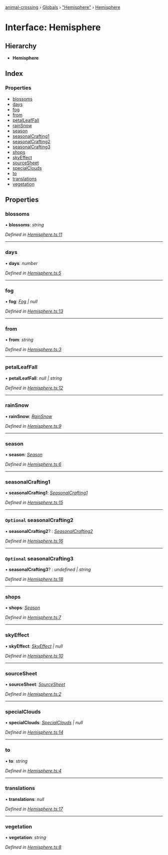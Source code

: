 [animal-crossing](../README.md) › [Globals](../globals.md) › ["Hemisphere"](../modules/_hemisphere_.md) › [Hemisphere](_hemisphere_.hemisphere.md)

# Interface: Hemisphere

## Hierarchy

* **Hemisphere**

## Index

### Properties

* [blossoms](_hemisphere_.hemisphere.md#blossoms)
* [days](_hemisphere_.hemisphere.md#days)
* [fog](_hemisphere_.hemisphere.md#fog)
* [from](_hemisphere_.hemisphere.md#from)
* [petalLeafFall](_hemisphere_.hemisphere.md#petalleaffall)
* [rainSnow](_hemisphere_.hemisphere.md#rainsnow)
* [season](_hemisphere_.hemisphere.md#season)
* [seasonalCrafting1](_hemisphere_.hemisphere.md#seasonalcrafting1)
* [seasonalCrafting2](_hemisphere_.hemisphere.md#optional-seasonalcrafting2)
* [seasonalCrafting3](_hemisphere_.hemisphere.md#optional-seasonalcrafting3)
* [shops](_hemisphere_.hemisphere.md#shops)
* [skyEffect](_hemisphere_.hemisphere.md#skyeffect)
* [sourceSheet](_hemisphere_.hemisphere.md#sourcesheet)
* [specialClouds](_hemisphere_.hemisphere.md#specialclouds)
* [to](_hemisphere_.hemisphere.md#to)
* [translations](_hemisphere_.hemisphere.md#translations)
* [vegetation](_hemisphere_.hemisphere.md#vegetation)

## Properties

###  blossoms

• **blossoms**: *string*

*Defined in [Hemisphere.ts:11](https://github.com/Norviah/animal-crossing/blob/13550bd/module/types/Hemisphere.ts#L11)*

___

###  days

• **days**: *number*

*Defined in [Hemisphere.ts:5](https://github.com/Norviah/animal-crossing/blob/13550bd/module/types/Hemisphere.ts#L5)*

___

###  fog

• **fog**: *[Fog](../enums/_hemisphere_.fog.md) | null*

*Defined in [Hemisphere.ts:13](https://github.com/Norviah/animal-crossing/blob/13550bd/module/types/Hemisphere.ts#L13)*

___

###  from

• **from**: *string*

*Defined in [Hemisphere.ts:3](https://github.com/Norviah/animal-crossing/blob/13550bd/module/types/Hemisphere.ts#L3)*

___

###  petalLeafFall

• **petalLeafFall**: *null | string*

*Defined in [Hemisphere.ts:12](https://github.com/Norviah/animal-crossing/blob/13550bd/module/types/Hemisphere.ts#L12)*

___

###  rainSnow

• **rainSnow**: *[RainSnow](../enums/_hemisphere_.rainsnow.md)*

*Defined in [Hemisphere.ts:9](https://github.com/Norviah/animal-crossing/blob/13550bd/module/types/Hemisphere.ts#L9)*

___

###  season

• **season**: *[Season](../enums/_hemisphere_.season.md)*

*Defined in [Hemisphere.ts:6](https://github.com/Norviah/animal-crossing/blob/13550bd/module/types/Hemisphere.ts#L6)*

___

###  seasonalCrafting1

• **seasonalCrafting1**: *[SeasonalCrafting1](../enums/_hemisphere_.seasonalcrafting1.md)*

*Defined in [Hemisphere.ts:15](https://github.com/Norviah/animal-crossing/blob/13550bd/module/types/Hemisphere.ts#L15)*

___

### `Optional` seasonalCrafting2

• **seasonalCrafting2**? : *[SeasonalCrafting2](../enums/_hemisphere_.seasonalcrafting2.md)*

*Defined in [Hemisphere.ts:16](https://github.com/Norviah/animal-crossing/blob/13550bd/module/types/Hemisphere.ts#L16)*

___

### `Optional` seasonalCrafting3

• **seasonalCrafting3**? : *undefined | string*

*Defined in [Hemisphere.ts:18](https://github.com/Norviah/animal-crossing/blob/13550bd/module/types/Hemisphere.ts#L18)*

___

###  shops

• **shops**: *[Season](../enums/_hemisphere_.season.md)*

*Defined in [Hemisphere.ts:7](https://github.com/Norviah/animal-crossing/blob/13550bd/module/types/Hemisphere.ts#L7)*

___

###  skyEffect

• **skyEffect**: *[SkyEffect](../enums/_hemisphere_.skyeffect.md) | null*

*Defined in [Hemisphere.ts:10](https://github.com/Norviah/animal-crossing/blob/13550bd/module/types/Hemisphere.ts#L10)*

___

###  sourceSheet

• **sourceSheet**: *[SourceSheet](../enums/_hemisphere_.sourcesheet.md)*

*Defined in [Hemisphere.ts:2](https://github.com/Norviah/animal-crossing/blob/13550bd/module/types/Hemisphere.ts#L2)*

___

###  specialClouds

• **specialClouds**: *[SpecialClouds](../enums/_hemisphere_.specialclouds.md) | null*

*Defined in [Hemisphere.ts:14](https://github.com/Norviah/animal-crossing/blob/13550bd/module/types/Hemisphere.ts#L14)*

___

###  to

• **to**: *string*

*Defined in [Hemisphere.ts:4](https://github.com/Norviah/animal-crossing/blob/13550bd/module/types/Hemisphere.ts#L4)*

___

###  translations

• **translations**: *null*

*Defined in [Hemisphere.ts:17](https://github.com/Norviah/animal-crossing/blob/13550bd/module/types/Hemisphere.ts#L17)*

___

###  vegetation

• **vegetation**: *string*

*Defined in [Hemisphere.ts:8](https://github.com/Norviah/animal-crossing/blob/13550bd/module/types/Hemisphere.ts#L8)*
